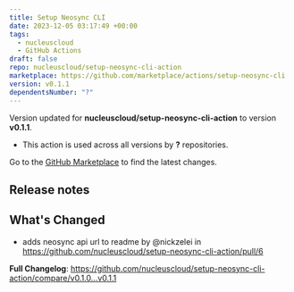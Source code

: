 ```yaml
---
title: Setup Neosync CLI
date: 2023-12-05 03:17:49 +00:00
tags:
  - nucleuscloud
  - GitHub Actions
draft: false
repo: nucleuscloud/setup-neosync-cli-action
marketplace: https://github.com/marketplace/actions/setup-neosync-cli
version: v0.1.1
dependentsNumber: "?"
---
```



Version updated for **nucleuscloud/setup-neosync-cli-action** to version **v0.1.1**.
- This action is used across all versions by **?** repositories.

Go to the [GitHub Marketplace](https://github.com/marketplace/actions/setup-neosync-cli) to find the latest changes.

## Release notes

## What's Changed
* adds neosync api url to readme by @nickzelei in https://github.com/nucleuscloud/setup-neosync-cli-action/pull/6


**Full Changelog**: https://github.com/nucleuscloud/setup-neosync-cli-action/compare/v0.1.0...v0.1.1

